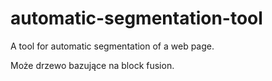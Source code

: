 automatic-segmentation-tool
===========================

A tool for automatic segmentation of a web page.

Może drzewo bazujące na block fusion.